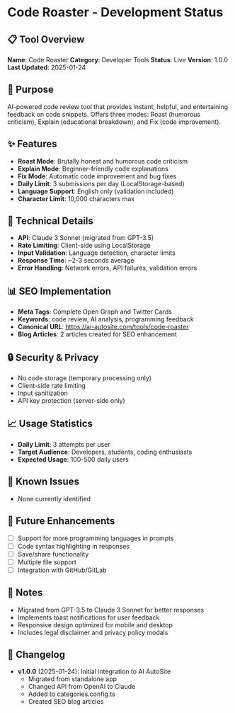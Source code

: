 # Code Roaster - Development Status

## 📋 Tool Overview

**Name**: Code Roaster
**Category**: Developer Tools
**Status**: Live
**Version**: 1.0.0
**Last Updated**: 2025-01-24

## 🎯 Purpose

AI-powered code review tool that provides instant, helpful, and entertaining feedback on code snippets. Offers three modes: Roast (humorous criticism), Explain (educational breakdown), and Fix (code improvement).

## ✨ Features

- **Roast Mode**: Brutally honest and humorous code criticism
- **Explain Mode**: Beginner-friendly code explanations
- **Fix Mode**: Automatic code improvement and bug fixes
- **Daily Limit**: 3 submissions per day (LocalStorage-based)
- **Language Support**: English only (validation included)
- **Character Limit**: 10,000 characters max

## 🔧 Technical Details

- **API**: Claude 3 Sonnet (migrated from GPT-3.5)
- **Rate Limiting**: Client-side using LocalStorage
- **Input Validation**: Language detection, character limits
- **Response Time**: ~2-3 seconds average
- **Error Handling**: Network errors, API failures, validation errors

## 📊 SEO Implementation

- **Meta Tags**: Complete Open Graph and Twitter Cards
- **Keywords**: code review, AI analysis, programming feedback
- **Canonical URL**: https://ai-autosite.com/tools/code-roaster
- **Blog Articles**: 2 articles created for SEO enhancement

## 🔒 Security & Privacy

- No code storage (temporary processing only)
- Client-side rate limiting
- Input sanitization
- API key protection (server-side only)

## 📈 Usage Statistics

- **Daily Limit**: 3 attempts per user
- **Target Audience**: Developers, students, coding enthusiasts
- **Expected Usage**: 100-500 daily users

## 🐛 Known Issues

- None currently identified

## 🚀 Future Enhancements

- [ ] Support for more programming languages in prompts
- [ ] Code syntax highlighting in responses
- [ ] Save/share functionality
- [ ] Multiple file support
- [ ] Integration with GitHub/GitLab

## 📝 Notes

- Migrated from GPT-3.5 to Claude 3 Sonnet for better responses
- Implements toast notifications for user feedback
- Responsive design optimized for mobile and desktop
- Includes legal disclaimer and privacy policy modals

## 🔄 Changelog

- **v1.0.0** (2025-01-24): Initial integration to AI AutoSite
  - Migrated from standalone app
  - Changed API from OpenAI to Claude
  - Added to categories.config.ts
  - Created SEO blog articles
